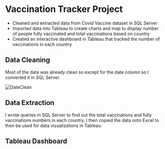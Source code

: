 # Vaccination Tracker Project

- Cleaned and extracted data from Covid Vaccine dataset in SQL Server
- Imported data into Tableau to create charts and map to display number of people fully vaccinated and total vaccinations based on country
- Created an interactive dashboard in Tableau that tracked the number of vaccinations in each country

## Data Cleaning
Most of the data was already clean so except for the date column so I converted it in SQL Server.

![DateClean](https://user-images.githubusercontent.com/87956845/135693611-5c312f39-56d1-4779-ac95-2def6721ba3f.JPG)

## Data Extraction
I wrote queries in SQL Server to find out the total vaccinations and fully vaccinations numbers in each country. I then copied the data onto Excel to then be used for data visualizations in Tableau.

## Tableau Dashboard
